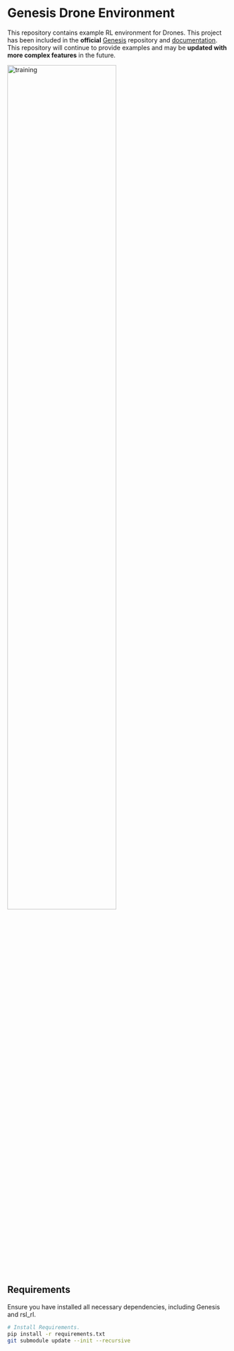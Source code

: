 # Genesis Drone Environment
This repository contains example RL environment for Drones. This project has been included in the **official** [Genesis](https://github.com/Genesis-Embodied-AI/Genesis) repository and [documentation](https://genesis-world.readthedocs.io/en/latest/user_guide/getting_started/hover_env.html). This repository will continue to provide examples and may be **updated with more complex features** in the future.

<img src="docs/training.gif" alt="training" width="70%"/>

## Requirements

Ensure you have installed all necessary dependencies, including Genesis and rsl_rl.

```bash
# Install Requirements.
pip install -r requirements.txt
git submodule update --init --recursive
```
